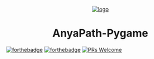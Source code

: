 <p align="center">
  <a href="https://github.com/TheSpeedX/NoisyBird">
    <img alt="logo" src="logo.png">
  </a>
</p>
<h1 align="center">AnyaPath-Pygame</h1>
<div align="center">

</div>

[![forthebadge](https://forthebadge.com/images/badges/made-with-python.svg)](https://forthebadge.com) [![forthebadge](https://forthebadge.com/images/badges/built-with-love.svg)](https://forthebadge.com)
[![PRs Welcome](https://img.shields.io/badge/PRs-welcome-brightgreen.svg?style=flat-square)](https://makeapullrequest.com)

